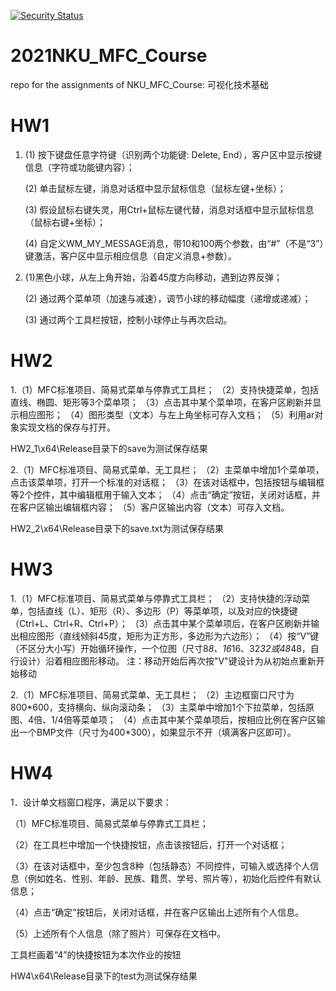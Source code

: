 [![Security Status](https://s.murphysec.com/badge/Taiyuan-Zhang/2021NKU_MFC_Course.svg)](https://www.murphysec.com/p/Taiyuan-Zhang/2021NKU_MFC_Course)
# 2021NKU_MFC_Course

repo for the assignments of NKU_MFC_Course: 可视化技术基础

# HW1

1. (1) 按下键盘任意字符键（识别两个功能键: Delete, End），客户区中显示按键信息（字符或功能键内容）；

   (2) 单击鼠标左键，消息对话框中显示鼠标信息（鼠标左键+坐标）；

   (3) 假设鼠标右键失灵，用Ctrl+鼠标左键代替，消息对话框中显示鼠标信息（鼠标右键+坐标）；

   (4) 自定义WM_MY_MESSAGE消息，带10和100两个参数，由“#”（不是“3”）键激活，客户区中显示相应信息（自定义消息+参数）。

2. (1)黑色小球，从左上角开始，沿着45度方向移动，遇到边界反弹；

   (2) 通过两个菜单项（加速与减速），调节小球的移动幅度（递增或递减）；

   (3) 通过两个工具栏按钮，控制小球停止与再次启动。

# HW2

1.（1）MFC标准项目、简易式菜单与停靠式工具栏；
   （2）支持快捷菜单，包括直线、椭圆、矩形等3个菜单项；
   （3）点击其中某个菜单项，在客户区刷新并显示相应图形；
   （4）图形类型（文本）与左上角坐标可存入文档；
   （5）利用ar对象实现文档的保存与打开。

 HW2_1\x64\Release目录下的save为测试保存结果

2.（1）MFC标准项目、简易式菜单、无工具栏； 
   （2）主菜单中增加1个菜单项，点击该菜单项，打开一个标准的对话框；
   （3）在该对话框中，包括按钮与编辑框等2个控件，其中编辑框用于输入文本；
   （4）点击“确定”按钮，关闭对话框，并在客户区输出编辑框内容；
   （5）客户区输出内容（文本）可存入文档。

 HW2_2\x64\Release目录下的save.txt为测试保存结果

# HW3

1.（1）MFC标准项目、简易式菜单与停靠式工具栏；
   （2）支持快捷的浮动菜单，包括直线（L）、矩形（R）、多边形（P）等菜单项，以及对应的快捷键（Ctrl+L、Ctrl+R、Ctrl+P）；
   （3）点击其中某个菜单项后，在客户区刷新并输出相应图形（直线倾斜45度，矩形为正方形，多边形为六边形）；
   （4）按“V”键（不区分大小写）开始循环操作，一个位图（尺寸8*8、16*16、32*32或48*48，自行设计）沿着相应图形移动。
     注：移动开始后再次按"V"键设计为从初始点重新开始移动

2.（1）MFC标准项目、简易式菜单、无工具栏； 
   （2）主边框窗口尺寸为800*600，支持横向、纵向滚动条；
   （3）主菜单中增加1个下拉菜单，包括原图、4倍、1/4倍等菜单项；
   （4）点击其中某个菜单项后，按相应比例在客户区输出一个BMP文件（尺寸为400\*300），如果显示不开（填满客户区即可）。

# HW4

1．设计单文档窗口程序，满足以下要求：

（1）MFC标准项目、简易式菜单与停靠式工具栏；

（2）在工具栏中增加一个快捷按钮，点击该按钮后，打开一个对话框；

（3）在该对话框中，至少包含8种（包括静态）不同控件，可输入或选择个人信息（例如姓名、性别、年龄、民族、籍贯、学号、照片等），初始化后控件有默认信息；

（4）点击“确定”按钮后，关闭对话框，并在客户区输出上述所有个人信息。

（5）上述所有个人信息（除了照片）可保存在文档中。

工具栏画着“4”的快捷按钮为本次作业的按钮

HW4\x64\Release目录下的test为测试保存结果

